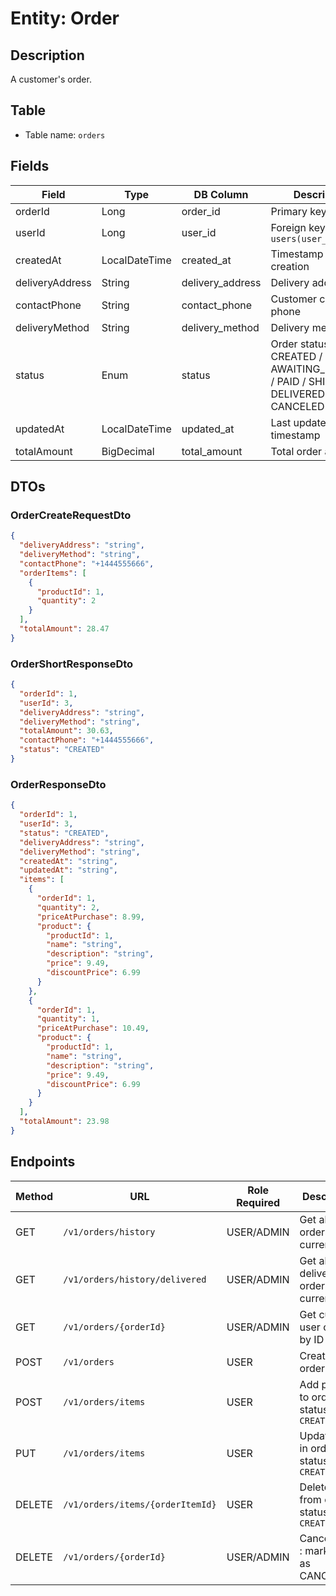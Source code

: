 # Entity: Order

## Description
A customer's order.

## Table
- Table name: `orders`

## Fields

| Field           | Type          | DB Column        | Description                                                                     |
|-----------------|---------------|------------------|---------------------------------------------------------------------------------|
| orderId         | Long          | order_id         | Primary key                                                                     |
| userId          | Long          | user_id          | Foreign key to `users(user_id)`                                                 |
| createdAt       | LocalDateTime | created_at       | Timestamp of order creation                                                     |
| deliveryAddress | String        | delivery_address | Delivery address                                                                |
| contactPhone    | String        | contact_phone    | Customer contact phone                                                          |
| deliveryMethod  | String        | delivery_method  | Delivery method                                                                 |
| status          | Enum          | status           | Order status CREATED / AWAITING_PAYMENT / PAID / SHIPPED / DELIVERED / CANCELED |
| updatedAt       | LocalDateTime | updated_at       | Last update timestamp                                                           |
| totalAmount     | BigDecimal    | total_amount     | Total order amount                                                              |

## DTOs

### OrderCreateRequestDto

```json
{
  "deliveryAddress": "string",
  "deliveryMethod": "string",
  "contactPhone": "+1444555666",
  "orderItems": [
    {
      "productId": 1,
      "quantity": 2
    }
  ],
  "totalAmount": 28.47
}
```

### OrderShortResponseDto

```json
{
  "orderId": 1,
  "userId": 3,
  "deliveryAddress": "string",
  "deliveryMethod": "string",
  "totalAmount": 30.63,
  "contactPhone": "+1444555666",
  "status": "CREATED"
}
```

### OrderResponseDto

```json
{
  "orderId": 1,
  "userId": 3,
  "status": "CREATED",
  "deliveryAddress": "string",
  "deliveryMethod": "string",
  "createdAt": "string",
  "updatedAt": "string",
  "items": [
    {
      "orderId": 1,
      "quantity": 2,
      "priceAtPurchase": 8.99,
      "product": {
        "productId": 1,
        "name": "string",
        "description": "string",
        "price": 9.49,
        "discountPrice": 6.99
      }
    },
    {
      "orderId": 1,
      "quantity": 1,
      "priceAtPurchase": 10.49,
      "product": {
        "productId": 1,
        "name": "string",
        "description": "string",
        "price": 9.49,
        "discountPrice": 6.99
      }
    }
  ],
  "totalAmount": 23.98
}
```

## Endpoints

| Method | URL                              | Role Required | Description                                 |
|--------|----------------------------------|---------------|---------------------------------------------|
| GET    | `/v1/orders/history`             | USER/ADMIN    | Get all orders for current user             |
| GET    | `/v1/orders/history/delivered`   | USER/ADMIN    | Get all delivered orders for current user   |
| GET    | `/v1/orders/{orderId}`           | USER/ADMIN    | Get current user order by ID                |
| POST   | `/v1/orders`                     | USER          | Create new order                            |
| POST   | `/v1/orders/items`               | USER          | Add product to order in status `CREATED`    |
| PUT    | `/v1/orders/items`               | USER          | Update item in order in status `CREATED`    |
| DELETE | `/v1/orders/items/{orderItemId}` | USER          | Delete items from order in status `CREATED` |
| DELETE | `/v1/orders/{orderId}`           | USER/ADMIN    | Cancel order : mark order as CANCELLED.     |
